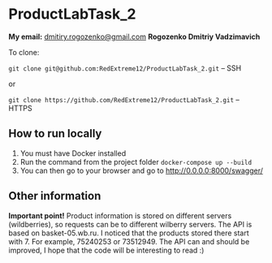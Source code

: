 # ProductLabTask_2

**My email:** dmitiry.rogozenko@gmail.com
**Rogozenko Dmitriy Vadzimavich**

To clone:

`git clone git@github.com:RedExtreme12/ProductLabTask_2.git` – SSH

or

`git clone https://github.com/RedExtreme12/ProductLabTask_2.git` – HTTPS

## How to run locally
1. You must have Docker installed
2. Run the command from the project folder `docker-compose up --build`
3. You can then go to your browser and go to http://0.0.0.0:8000/swagger/

## Other information
**Important point!** Product information is stored on different servers (wildberries), so requests can be to different wilberry servers. The API is based on basket-05.wb.ru. I noticed that the products stored there start with 7. For example, 75240253 or 73512949.
The API can and should be improved, I hope that the code will be interesting to read :)
